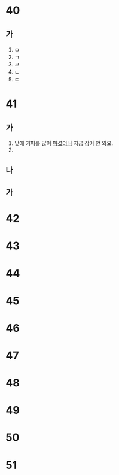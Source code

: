# 40
## 가
1. ㅁ
2. ㄱ
3. ㄹ
4. ㄴ
5. ㄷ
# 41
## 가
1. 낮에 커피를 많이 <u>마셨더니</u> 지금 잠이 안 와요.
2. 
## 나
## 가
# 42
# 43
# 44
# 45
# 46
# 47
# 48
# 49
# 50
# 51
